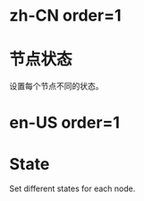 # zh-CN order=1

# 节点状态

设置每个节点不同的状态。

# en-US order=1

# State

Set different states for each node.

